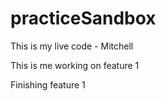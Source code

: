 # practiceSandbox

This is my live code - Mitchell

This is me working on feature 1

Finishing feature 1
